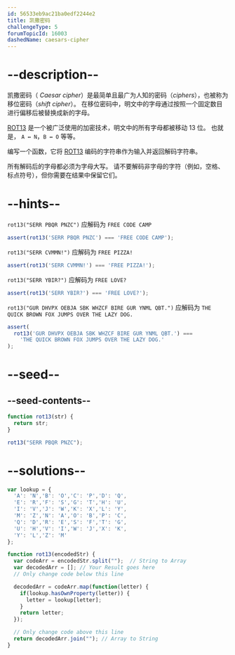 ```yaml
---
id: 56533eb9ac21ba0edf2244e2
title: 凯撒密码
challengeType: 5
forumTopicId: 16003
dashedName: caesars-cipher
---
```


# --description--

凯撒密码（ <dfn>Caesar cipher</dfn>）是最简单且最广为人知的密码（<dfn>ciphers</dfn>），也被称为移位密码（<dfn>shift cipher</dfn>）。 在移位密码中，明文中的字母通过按照一个固定数目进行偏移后被替换成新的字母。

[ROT13](https://en.wikipedia.org/wiki/ROT13) 是一个被广泛使用的加密技术，明文中的所有字母都被移动 13 位。 也就是， `A ↔ N`，`B ↔ O` 等等。

编写一个函数，它将 [ROT13](https://en.wikipedia.org/wiki/ROT13) 编码的字符串作为输入并返回解码字符串。

所有解码后的字母都必须为字母大写。 请不要解码非字母的字符（例如，空格、标点符号），但你需要在结果中保留它们。

# --hints--

`rot13("SERR PBQR PNZC")` 应解码为 `FREE CODE CAMP`

```js
assert(rot13('SERR PBQR PNZC') === 'FREE CODE CAMP');
```

`rot13("SERR CVMMN!")` 应解码为 `FREE PIZZA!`

```js
assert(rot13('SERR CVMMN!') === 'FREE PIZZA!');
```

`rot13("SERR YBIR?")` 应解码为 `FREE LOVE?`

```js
assert(rot13('SERR YBIR?') === 'FREE LOVE?');
```

`rot13("GUR DHVPX OEBJA SBK WHZCF BIRE GUR YNML QBT.")` 应解码为 `THE QUICK BROWN FOX JUMPS OVER THE LAZY DOG.`

```js
assert(
  rot13('GUR DHVPX OEBJA SBK WHZCF BIRE GUR YNML QBT.') ===
    'THE QUICK BROWN FOX JUMPS OVER THE LAZY DOG.'
);
```

# --seed--

## --seed-contents--

```js
function rot13(str) {
  return str;
}

rot13("SERR PBQR PNZC");
```

# --solutions--

```js
var lookup = {
  'A': 'N','B': 'O','C': 'P','D': 'Q',
  'E': 'R','F': 'S','G': 'T','H': 'U',
  'I': 'V','J': 'W','K': 'X','L': 'Y',
  'M': 'Z','N': 'A','O': 'B','P': 'C',
  'Q': 'D','R': 'E','S': 'F','T': 'G',
  'U': 'H','V': 'I','W': 'J','X': 'K',
  'Y': 'L','Z': 'M'
};

function rot13(encodedStr) {
  var codeArr = encodedStr.split("");  // String to Array
  var decodedArr = []; // Your Result goes here
  // Only change code below this line

  decodedArr = codeArr.map(function(letter) {
    if(lookup.hasOwnProperty(letter)) {
      letter = lookup[letter];
    }
    return letter;
  });

  // Only change code above this line
  return decodedArr.join(""); // Array to String
}
```
